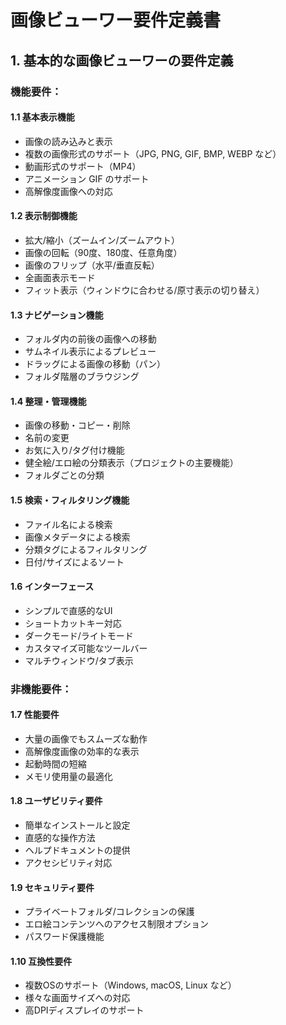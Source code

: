 # 画像ビューワー要件定義書

## 1. 基本的な画像ビューワーの要件定義

### 機能要件：

#### 1.1 基本表示機能
- 画像の読み込みと表示
- 複数の画像形式のサポート（JPG, PNG, GIF, BMP, WEBP など）
- 動画形式のサポート（MP4）
- アニメーション GIF のサポート
- 高解像度画像への対応

#### 1.2 表示制御機能
- 拡大/縮小（ズームイン/ズームアウト）
- 画像の回転（90度、180度、任意角度）
- 画像のフリップ（水平/垂直反転）
- 全画面表示モード
- フィット表示（ウィンドウに合わせる/原寸表示の切り替え）

#### 1.3 ナビゲーション機能
- フォルダ内の前後の画像への移動
- サムネイル表示によるプレビュー
- ドラッグによる画像の移動（パン）
- フォルダ階層のブラウジング

#### 1.4 整理・管理機能
- 画像の移動・コピー・削除
- 名前の変更
- お気に入り/タグ付け機能
- 健全絵/エロ絵の分類表示（プロジェクトの主要機能）
- フォルダごとの分類

#### 1.5 検索・フィルタリング機能
- ファイル名による検索
- 画像メタデータによる検索
- 分類タグによるフィルタリング
- 日付/サイズによるソート

#### 1.6 インターフェース
- シンプルで直感的なUI
- ショートカットキー対応
- ダークモード/ライトモード
- カスタマイズ可能なツールバー
- マルチウィンドウ/タブ表示

### 非機能要件：

#### 1.7 性能要件
- 大量の画像でもスムーズな動作
- 高解像度画像の効率的な表示
- 起動時間の短縮
- メモリ使用量の最適化

#### 1.8 ユーザビリティ要件
- 簡単なインストールと設定
- 直感的な操作方法
- ヘルプドキュメントの提供
- アクセシビリティ対応

#### 1.9 セキュリティ要件
- プライベートフォルダ/コレクションの保護
- エロ絵コンテンツへのアクセス制限オプション
- パスワード保護機能

#### 1.10 互換性要件
- 複数OSのサポート（Windows, macOS, Linux など）
- 様々な画面サイズへの対応
- 高DPIディスプレイのサポート
